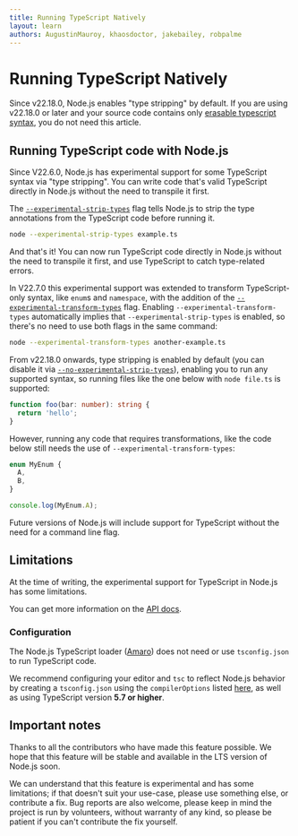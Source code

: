 ```yaml
---
title: Running TypeScript Natively
layout: learn
authors: AugustinMauroy, khaosdoctor, jakebailey, robpalme
---
```


# Running TypeScript Natively

Since v22.18.0, Node.js enables "type stripping" by default. If you are using v22.18.0 or later and your source code contains only [erasable typescript syntax](https://devblogs.microsoft.com/typescript/announcing-typescript-5-8-beta/#the---erasablesyntaxonly-option), you do not need this article.

## Running TypeScript code with Node.js

Since V22.6.0, Node.js has experimental support for some TypeScript syntax via "type stripping". You can write code that's valid TypeScript directly in Node.js without the need to transpile it first.

The [`--experimental-strip-types`](https://nodejs.org/docs/latest-v22.x/api/cli.html#--experimental-strip-types) flag tells Node.js to strip the type annotations from the TypeScript code before running it.

```bash
node --experimental-strip-types example.ts
```

And that's it! You can now run TypeScript code directly in Node.js without the need to transpile it first, and use TypeScript to catch type-related errors.

In V22.7.0 this experimental support was extended to transform TypeScript-only syntax, like `enum`s and `namespace`, with the addition of the [`--experimental-transform-types`](https://nodejs.org/docs/latest-v23.x/api/cli.html#--experimental-transform-types) flag. Enabling `--experimental-transform-types` automatically implies that `--experimental-strip-types` is enabled, so there's no need to use both flags in the same command:

```bash
node --experimental-transform-types another-example.ts
```

From v22.18.0 onwards, type stripping is enabled by default (you can disable it via [`--no-experimental-strip-types`](https://nodejs.org/docs/latest-v23.x/api/cli.html#--no-experimental-strip-types)), enabling you to run any supported syntax, so running files like the one below with `node file.ts` is supported:

```ts
function foo(bar: number): string {
  return 'hello';
}
```

However, running any code that requires transformations, like the code below still needs the use of `--experimental-transform-types`:

```ts
enum MyEnum {
  A,
  B,
}

console.log(MyEnum.A);
```

Future versions of Node.js will include support for TypeScript without the need for a command line flag.

## Limitations

At the time of writing, the experimental support for TypeScript in Node.js has some limitations.

You can get more information on the [API docs](https://nodejs.org/docs/latest-v23.x/api/typescript.html#typescript-features).

### Configuration

The Node.js TypeScript loader ([Amaro](https://github.com/nodejs/amaro)) does not need or use `tsconfig.json` to run TypeScript code.

We recommend configuring your editor and `tsc` to reflect Node.js behavior by creating a `tsconfig.json` using the `compilerOptions` listed [here](https://nodejs.org/api/typescript.html#type-stripping), as well as using TypeScript version **5.7 or higher**.

## Important notes

Thanks to all the contributors who have made this feature possible. We hope that this feature will be stable and available in the LTS version of Node.js soon.

We can understand that this feature is experimental and has some limitations; if that doesn't suit your use-case, please use something else, or contribute a fix. Bug reports are also welcome, please keep in mind the project is run by volunteers, without warranty of any kind, so please be patient if you can't contribute the fix yourself.
